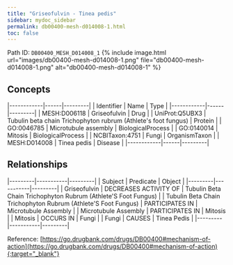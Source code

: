 ```yaml
---
title: "Griseofulvin - Tinea pedis"
sidebar: mydoc_sidebar
permalink: db00400-mesh-d014008-1.html
toc: false 
---
```



Path ID: `DB00400_MESH_D014008_1`
{% include image.html url="images/db00400-mesh-d014008-1.png" file="db00400-mesh-d014008-1.png" alt="db00400-mesh-d014008-1" %}

## Concepts

|------------|------|---------|
| Identifier | Name | Type    |
|------------|------|---------|
| MESH:D006118 | Griseofulvin | Drug |
| UniProt:Q5UBX3 | Tubulin beta chain Trichophyton rubrum (Athlete's foot fungus) | Protein |
| GO:0046785 | Microtubule assembly | BiologicalProcess |
| GO:0140014 | Mitosis | BiologicalProcess |
| NCBITaxon:4751 | Fungi | OrganismTaxon |
| MESH:D014008 | Tinea pedis | Disease |
|------------|------|---------|

## Relationships

|---------|-----------|---------|
| Subject | Predicate | Object  |
|---------|-----------|---------|
| Griseofulvin | DECREASES ACTIVITY OF | Tubulin Beta Chain Trichophyton Rubrum (Athlete'S Foot Fungus) |
| Tubulin Beta Chain Trichophyton Rubrum (Athlete'S Foot Fungus) | PARTICIPATES IN | Microtubule Assembly |
| Microtubule Assembly | PARTICIPATES IN | Mitosis |
| Mitosis | OCCURS IN | Fungi |
| Fungi | CAUSES | Tinea Pedis |
|---------|-----------|---------|

Reference: [https://go.drugbank.com/drugs/DB00400#mechanism-of-action](https://go.drugbank.com/drugs/DB00400#mechanism-of-action){:target="_blank"}